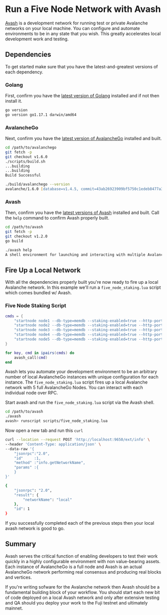 # Run a Five Node Network with Avash

[Avash](../../tools/avash) is a development network for running test or private Avalanche networks on your local machine. You can configure and automate environments to be in any state that you wish. This greatly accelerates local development work and testing.

## Dependencies

To get started make sure that you have the latest-and-greatest versions of each dependency.

### Golang

First, confirm you have the [latest version of Golang](https://golang.org/dl) installed and if not then install it.

```zsh
go version
go version go1.17.1 darwin/amd64
```

### AvalancheGo

Next, confirm you have the [latest version of AvalancheGo](https://github.com/ava-labs/avalanchego/releases) installed and built.

```zsh
cd /path/to/avalanchego
git fetch -p
git checkout v1.6.0
./scripts/build.sh
...building
...building
Build Successful

./build/avalanchego --version
avalanche/1.6.0 [database=v1.4.5, commit=43ab26923909bf5750c1edeb8477a3b912e40eaa]
```

### Avash

Then, confirm you have the [latest versions of Avash](https://github.com/ava-labs/avalanchego/releases) installed and built. Call the `help` command to confirm Avash properly built.

```zsh
cd /path/to/avash
git fetch -p
git checkout v1.2.0
go build

./avash help
A shell environment for launching and interacting with multiple Avalanche nodes.
```

## Fire Up a Local Network

With all the dependencies properly built you're now ready to fire up a local Avalanche network. In this example we'll run a `five_node_staking.lua` script which comes bundled w/ Avash. 

### Five Node Staking Script

```lua
cmds = {
    "startnode node1 --db-type=memdb --staking-enabled=true --http-port=9650 --staking-port=9651 --log-level=debug --bootstrap-ips= --staking-tls-cert-file=certs/keys1/staker.crt --staking-tls-key-file=certs/keys1/staker.key",
    "startnode node2 --db-type=memdb --staking-enabled=true --http-port=9652 --staking-port=9653 --log-level=debug --bootstrap-ips=127.0.0.1:9651 --bootstrap-ids=NodeID-7Xhw2mDxuDS44j42TCB6U5579esbSt3Lg --staking-tls-cert-file=certs/keys2/staker.crt --staking-tls-key-file=certs/keys2/staker.key",
    "startnode node3 --db-type=memdb --staking-enabled=true --http-port=9654 --staking-port=9655 --log-level=debug --bootstrap-ips=127.0.0.1:9651 --bootstrap-ids=NodeID-7Xhw2mDxuDS44j42TCB6U5579esbSt3Lg --staking-tls-cert-file=certs/keys3/staker.crt --staking-tls-key-file=certs/keys3/staker.key",
    "startnode node4 --db-type=memdb --staking-enabled=true --http-port=9656 --staking-port=9657 --log-level=debug --bootstrap-ips=127.0.0.1:9651 --bootstrap-ids=NodeID-7Xhw2mDxuDS44j42TCB6U5579esbSt3Lg --staking-tls-cert-file=certs/keys4/staker.crt --staking-tls-key-file=certs/keys4/staker.key",
    "startnode node5 --db-type=memdb --staking-enabled=true --http-port=9658 --staking-port=9659 --log-level=debug --bootstrap-ips=127.0.0.1:9651 --bootstrap-ids=NodeID-7Xhw2mDxuDS44j42TCB6U5579esbSt3Lg --staking-tls-cert-file=certs/keys5/staker.crt --staking-tls-key-file=certs/keys5/staker.key",
}

for key, cmd in ipairs(cmds) do
    avash_call(cmd)
end
```

Avash lets you automate your development environment to be an arbitrary number of local AvalancheGo instances with unique configuration for each instance. The `five_node_staking.lua` script fires up a local Avalanche network with 5 full AvalancheGo Nodes. You can interact with each individual node over RPC.

Start avash and run the `five_node_staking.lua` script via the Avash shell.

```zsh
cd /path/to/avash
./avash
avash> runscript scripts/five_node_staking.lua
```

Now open a new tab and run this `curl`

```zsh
curl --location --request POST 'http://localhost:9650/ext/info' \
--header 'Content-Type: application/json' \
--data-raw '{
    "jsonrpc":"2.0",
    "id"     :1,
    "method" :"info.getNetworkName",
    "params" :{
    }
}'

{
    "jsonrpc": "2.0",
    "result": {
        "networkName": "local"
    },
    "id": 1
}
```

If you successfully completed each of the previous steps then your local avash network is good to go.

## Summary

Avash serves the critical function of enabling developers to test their work quickly in a highly configurable environment with non value-bearing assets. Each instance of AvalancheGo is a full node and Avash is an actual AvalancheGo network performing real consensus and producing real blocks and vertices. 

If you're writing sofware for the Avalanche network then Avash should be a fundamental building block of your workflow. You should start each new bit of code deployed on a local Avash network and only after extensive testing and QA should you deploy your work to the Fuji testnet and ultimately mainnet.
